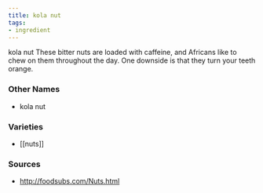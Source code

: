 ```yaml
---
title: kola nut
tags:
- ingredient
---
```

kola nut These bitter nuts are loaded with caffeine, and Africans like to chew on them throughout the day. One downside is that they turn your teeth orange.

### Other Names

* kola nut

### Varieties

* [[nuts]]

### Sources
* http://foodsubs.com/Nuts.html
